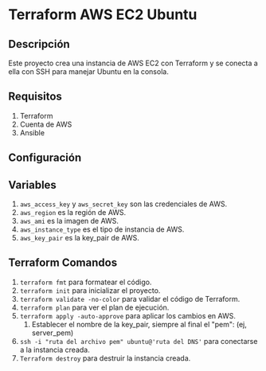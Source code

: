 # Terraform AWS EC2 Ubuntu 

## Descripción

Este proyecto crea una instancia de AWS EC2 con Terraform y se conecta a ella con SSH para manejar Ubuntu en la consola.

## Requisitos

1. Terraform
2. Cuenta de AWS
3. Ansible

## Configuración

## Variables

1. `aws_access_key` y `aws_secret_key` son las credenciales de AWS.
2. `aws_region` es la región de AWS.
3. `aws_ami` es la imagen de AWS.
4. `aws_instance_type` es el tipo de instancia de AWS.
5. `aws_key_pair` es la key_pair de AWS.

## Terraform Comandos

1. `terraform fmt` para formatear el código.
2. `terraform init` para inicializar el proyecto.
3. `terraform validate -no-color` para validar el código de Terraform.
4. `terraform plan` para ver el plan de ejecución.
5. `terraform apply -auto-approve` para aplicar los cambios en AWS.
   1. Establecer el nombre de la key_pair, siempre al final el "pem": (ej, server_pem)
6. `ssh -i "ruta del archivo pem" ubuntu@'ruta del DNS'` para conectarse a la instancia creada.
7. `Terraform destroy` para destruir la instancia creada.